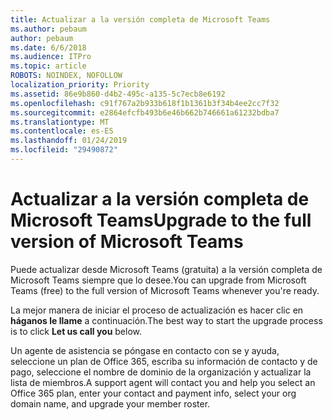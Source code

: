 ```yaml
---
title: Actualizar a la versión completa de Microsoft Teams
ms.author: pebaum
author: pebaum
ms.date: 6/6/2018
ms.audience: ITPro
ms.topic: article
ROBOTS: NOINDEX, NOFOLLOW
localization_priority: Priority
ms.assetid: 86e9b860-d4b2-495c-a135-5c7ecb8e6192
ms.openlocfilehash: c91f767a2b933b618f1b1361b3f34b4ee2cc7f32
ms.sourcegitcommit: e2864efcfb493b6e46b662b746661a61232bdba7
ms.translationtype: MT
ms.contentlocale: es-ES
ms.lasthandoff: 01/24/2019
ms.locfileid: "29490872"
---
```

# <a name="upgrade-to-the-full-version-of-microsoft-teams"></a><span data-ttu-id="8cb46-102">Actualizar a la versión completa de Microsoft Teams</span><span class="sxs-lookup"><span data-stu-id="8cb46-102">Upgrade to the full version of Microsoft Teams</span></span>

<span data-ttu-id="8cb46-103">Puede actualizar desde Microsoft Teams (gratuita) a la versión completa de Microsoft Teams siempre que lo desee.</span><span class="sxs-lookup"><span data-stu-id="8cb46-103">You can upgrade from Microsoft Teams (free) to the full version of Microsoft Teams whenever you're ready.</span></span>
  
<span data-ttu-id="8cb46-104">La mejor manera de iniciar el proceso de actualización es hacer clic en **háganos le llame** a continuación.</span><span class="sxs-lookup"><span data-stu-id="8cb46-104">The best way to start the upgrade process is to click **Let us call you** below.</span></span> 
  
<span data-ttu-id="8cb46-105">Un agente de asistencia se póngase en contacto con se y ayuda, seleccione un plan de Office 365, escriba su información de contacto y de pago, seleccione el nombre de dominio de la organización y actualizar la lista de miembros.</span><span class="sxs-lookup"><span data-stu-id="8cb46-105">A support agent will contact you and help you select an Office 365 plan, enter your contact and payment info, select your org domain name, and upgrade your member roster.</span></span>
  

